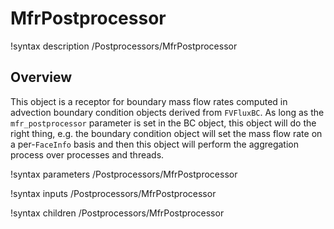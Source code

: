# MfrPostprocessor

!syntax description /Postprocessors/MfrPostprocessor

## Overview

This object is a receptor for boundary mass flow rates computed in advection
boundary condition objects derived from `FVFluxBC`. As long as the
`mfr_postprocessor` parameter is set in the BC object, this
object will do the right thing, e.g. the boundary condition object will set the
mass flow rate on a per-`FaceInfo` basis and then this object will perform the
aggregation process over processes and threads.

!syntax parameters /Postprocessors/MfrPostprocessor

!syntax inputs /Postprocessors/MfrPostprocessor

!syntax children /Postprocessors/MfrPostprocessor
